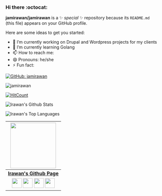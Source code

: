 ### Hi there :octocat:


**jamirawan/jamirawan** is a ✨ _special_ ✨ repository because its `README.md` (this file) appears on your GitHub profile.

Here are some ideas to get you started:

- 🔭 I’m currently working on Drupal and Wordpress projects for my clients
- 🌱 I’m currently learning Golang
- 📫 How to reach me: 
- 😄 Pronouns: he/she
- ⚡ Fun fact: 

[![GitHub: jamirawan](https://img.shields.io/github/followers/jamirawan?label=follow&style=social)](https://github.com/jamirawan)
<p align="left">
  <img src="https://komarev.com/ghpvc/?username=jamirawan" alt="jamirawan" />
</p>

[![HitCount](http://hits.dwyl.com/jamirawan/jamirawan.svg)](http://hits.dwyl.com/jamirawan/jamirawan)

![Irawan's Github Stats](https://github-readme-stats.vercel.app/api?username=jamirawan&show_icons=true)

![Irawan's Top Languages](https://github-readme-stats.vercel.app/api/top-langs/?username=jamirawan)

|  <a href="https://jamirawan.github.io/"><img src="https://github.githubassets.com/images/modules/logos_page/Octocat.png" width="150px" height="150px" /></a> |
|:---------------------------------------------------------------------------------------------------------------------------------------: |
|       **[Irawan's Github Page](https://jamirawan.github.io/)**                                                                                |
|<a href="https://twitter.com/jamirawan"><img src="https://i.ibb.co/kmgQVyW/twitter.png" width="32px" height="32px"></a> <a href="https://github.com/jamirawan"><img src="https://cdn.iconscout.com/icon/free/png-256/github-108-438008.png" width="32px" height="32px"></a> <a href="https://www.facebook.com/imron-rosyadi"><img src="https://i.ibb.co/zmYNW4p/facebook.png" width="32px" height="32px"></a> <a href="https://www.linkedin.com/in/jamirawan/"><img src="https://i.ibb.co/Kx2GSrT/linkedin.png" width="32px" height="32px"></a> |
